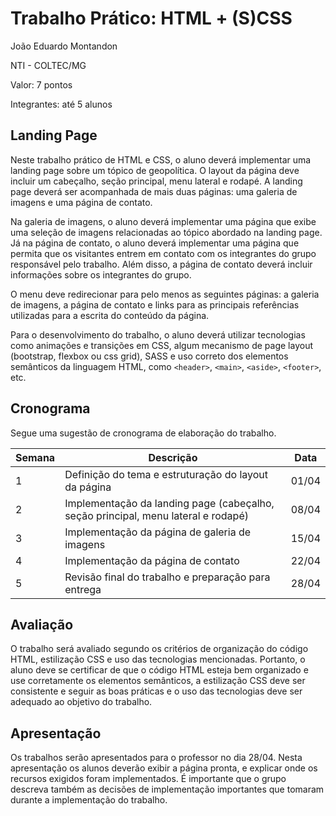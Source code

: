 # Trabalho Prático: HTML + (S)CSS

João Eduardo Montandon

NTI - COLTEC/MG

Valor: 7 pontos

Integrantes: até 5 alunos

## Landing Page

Neste trabalho prático de HTML e CSS, o aluno deverá implementar uma landing page sobre um tópico de geopolítica. 
O layout da página deve incluir um cabeçalho, seção principal, menu lateral e rodapé. 
A landing page deverá ser acompanhada de mais duas páginas: uma galeria de imagens e uma página de contato.

Na galeria de imagens, o aluno deverá implementar uma página que exibe uma seleção de imagens relacionadas ao tópico abordado na landing page. 
Já na página de contato, o aluno deverá implementar uma página que permita que os visitantes entrem em contato com os integrantes do grupo responsável pelo trabalho. 
Além disso, a página de contato deverá incluir informações sobre os integrantes do grupo.

O menu deve redirecionar para pelo menos as seguintes páginas: a galeria de imagens, a página de contato e links para as principais referências utilizadas para a escrita do conteúdo da página.

Para o desenvolvimento do trabalho, o aluno deverá utilizar tecnologias como animações e transições em CSS, algum mecanismo de page layout (bootstrap, flexbox ou css grid), SASS e uso correto dos elementos semânticos da linguagem HTML, como `<header>`, `<main>`, `<aside>`, `<footer>`, etc.

## Cronograma

Segue uma sugestão de cronograma de elaboração do trabalho.

| Semana |	Descrição | Data|
|---------|-----------|-----|
| 1 | Definição do tema e estruturação do layout da página |	01/04 |
| 2	| Implementação da landing page (cabeçalho, seção principal, menu lateral e rodapé) |	08/04 |
| 3	| Implementação da página de galeria de imagens	| 15/04 |
| 4	| Implementação da página de contato | 22/04 |
| 5	| Revisão final do trabalho e preparação para entrega | 28/04 |

## Avaliação

O trabalho será avaliado segundo os critérios de organização do código HTML, estilização CSS e uso das tecnologias mencionadas. 
Portanto, o aluno deve se certificar de que o código HTML esteja bem organizado e use corretamente os elementos semânticos, a estilização CSS deve ser consistente e seguir as boas práticas e o uso das tecnologias deve ser adequado ao objetivo do trabalho.

## Apresentação

Os trabalhos serão apresentados para o professor no dia 28/04. 
Nesta apresentação os alunos deverão exibir a página pronta, e explicar onde os recursos exigidos foram implementados.
É importante que o grupo descreva também as decisões de implementação importantes que tomaram durante a implementação do trabalho.